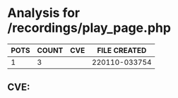 # Analysis for /recordings/play_page.php
| POTS | COUNT | CVE | FILE CREATED |
|---|---|---|---|
| 1 | 3 | | 220110-033754 |

## CVE: 